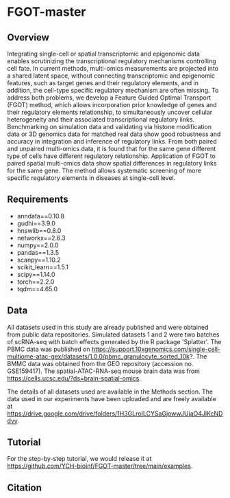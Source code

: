 # FGOT-master

## Overview

Integrating single-cell or spatial transcriptomic and epigenomic data enables scrutinizing the transcriptional regulatory mechanisms controlling cell fate.  In current methods, multi-omics measurements are projected into a shared latent space, without connecting transcriptomic and epigenomic features, such as target genes and their regulatory elements, and in addition, the cell-type specific regulatory mechanism are often missing. To address both problems, we develop a Feature Guided Optimal Transport (FGOT) method, which allows incorporation prior knowledge of genes and their regulatory elements relationship, to simultaneously uncover cellular heterogeneity and their associated transcriptional regulatory links. Benchmarking on simulation data and validating via histone modification data or 3D genomics data for matched real data show good robustness and accuracy in integration and inference of regulatory links. From both paired and unpaired multi-omics data, it is found that for the same gene different type of cells have different regulatory relationship. Application of FGOT to paired spatial multi-omics data show spatial differences in regulatory links for the same gene. The method allows systematic screening of more specific regulatory elements in diseases at single-cell level.

## Requirements

* anndata==0.10.8
* gudhi==3.9.0
* hnswlib==0.8.0
* networkx==2.6.3
* numpy==2.0.0
* pandas==1.3.5
* scanpy==1.10.2
* scikit_learn==1.5.1
* scipy==1.14.0
* torch==2.2.0
* tqdm==4.65.0

## Data
All datasets used in this study are already published and were obtained from public data repositories. Simulated datasets 1 and 2 were two batches of scRNA-seq with batch effects generated by the R package 'Splatter'. The PBMC data was published on https://support.10xgenomics.com/single-cell-multiome-atac-gex/datasets/1.0.0/pbmc_granulocyte_sorted_10k?. The BMMC data was obtained from the GEO repository (accession no. GSE159417). The spatial-ATAC-RNA-seq mouse brain data was from https://cells.ucsc.edu/?ds=brain-spatial-omics.

The details of all datasets used are available in the Methods section. The data used in our experiments have been uploaded and are freely available at https://drive.google.com/drive/folders/1H3GLroILCYSaGjowwJUjaO4JlKcNDdvy.

## Tutorial
For the step-by-step tutorial, we would release it at https://github.com/YCH-bioinf/FGOT-master/tree/main/examples.




## Citation

